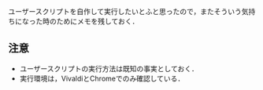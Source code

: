 ユーザースクリプトを自作して実行したいとふと思ったので，またそういう気持ちになった時のためにメモを残しておく．

## 注意

- ユーザースクリプトの実行方法は既知の事実としておく．
- 実行環境は，VivaldiとChromeでのみ確認している．
